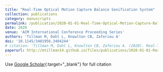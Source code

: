 ```yaml
---
title: "Real-Time Optical Motion Capture Balance Sonification System"
collection: publications
category: manuscripts
permalink: /publication/2020-01-01-Real-Time-Optical-Motion-Capture-Balance-Sonification-System
date: 2020
venue: 'ACM International Conference Proceeding Series'
authors: 'Tillman M, Dahl L, Knowlton CB, Zaferiou A'
doi: '10.1145/3401956.3404244'
# citation: 'Tillman M, Dahl L, Knowlton CB, Zaferiou A. (2020). Real-Time Optical Motion Capture Balance Sonification System. ACM International Conference Proceeding Series. https://doi.org/10.1145/3401956.3404244'
paperurl: http://mtillman14.github.io/files/publications/2020-01-01-Real-Time-Optical-Motion-Capture-Balance-Sonification-System.pdf
---
```

Use [Google Scholar](https://scholar.google.com/scholar?q=Real+Time+Optical+Motion+Capture+Balance+Sonification+System){:target="_blank"} for full citation